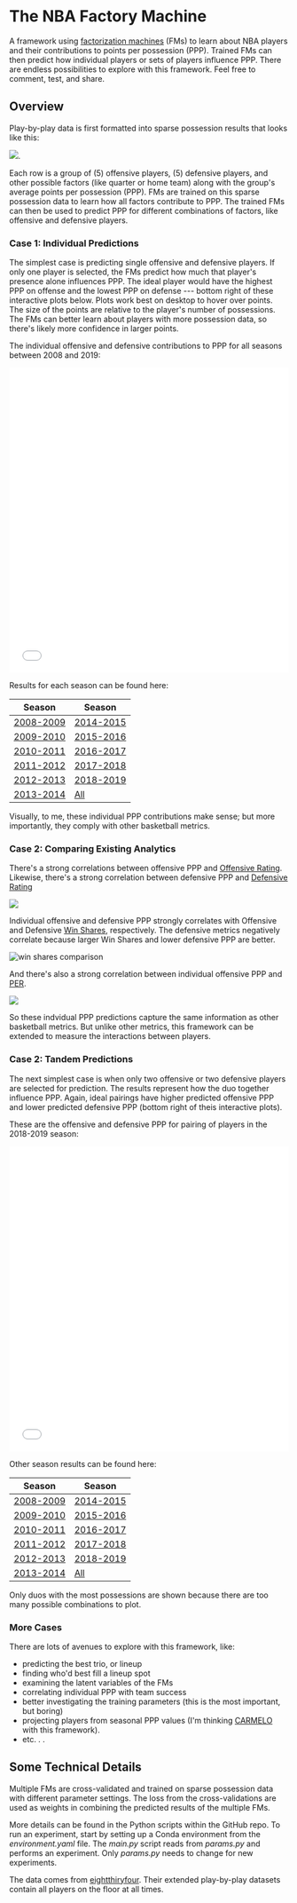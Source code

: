 # The NBA Factory Machine

A framework using [factorization machines](https://www.csie.ntu.edu.tw/~b97053/paper/Rendle2010FM.pdf) (FMs) to learn about NBA players and their contributions to points per possession (PPP). Trained FMs can then predict how individual players or sets of players influence PPP. There are endless possibilities to explore with this framework. Feel free to comment, test, and share.  

## Overview

Play-by-play data is first formatted into sparse possession results that looks like this:

![](imgs/sparse_regression.png).

Each row is a group of (5) offensive players, (5) defensive players, and other possible factors (like quarter or home team) along with the group's average points per possession (PPP). FMs are trained on this sparse possession data to learn how all factors contribute to PPP. The trained FMs can then be used to predict PPP for different combinations of factors, like offensive and defensive players. 

### Case 1: Individual Predictions
 
The simplest case is predicting single offensive and defensive players. If only one player is selected, the FMs predict how much that player's presence alone influences PPP. The ideal player would have the highest PPP on offense and the lowest PPP on defense --- bottom right of these interactive plots below. Plots work best on desktop to hover over points. The size of the points are relative to the player's number of possessions. The FMs can better learn about players with more possession data, so there's likely more confidence in larger points.  

The individual offensive and defensive contributions to PPP for all seasons between 2008 and 2019:

<iframe src="imgs/player_ppp_2008-2019.html"
    width="100%"
    height="550"
    scrolling="no"
    seamless="seamless"
    frameborder="0">
</iframe>  


Results for each season can be found here:

|   Season                                    |   Season                                    |
|  --------                                   |  --------                                   |
| [2008-2009](imgs/player_ppp_2008-2009.html) | [2014-2015](imgs/player_ppp_2014-2015.html) |
| [2009-2010](imgs/player_ppp_2009-2010.html) | [2015-2016](imgs/player_ppp_2015-2016.html) |
| [2010-2011](imgs/player_ppp_2010-2011.html) | [2016-2017](imgs/player_ppp_2016-2017.html) |
| [2011-2012](imgs/player_ppp_2011-2012.html) | [2017-2018](imgs/player_ppp_2017-2018.html) |
| [2012-2013](imgs/player_ppp_2012-2013.html) | [2018-2019](imgs/player_ppp_2018-2019.html) |
| [2013-2014](imgs/player_ppp_2013-2014.html) | [All](imgs/player_ppp_2008-2019.html)       |


Visually, to me, these individual PPP contributions make sense; but more importantly, they comply with other basketball metrics. 

### Case 2: Comparing Existing Analytics

There's a strong correlations between offensive PPP and [Offensive Rating](https://en.wikipedia.org/wiki/Offensive_rating). Likewise, there's a strong correlation between defensive PPP and [Defensive Rating](https://en.wikipedia.org/wiki/Defensive_rating)

![](imgs/compare_ppp_rtg_2019.png)

Individual offensive and defensive PPP strongly correlates with Offensive and Defensive [Win Shares](https://en.wikipedia.org/wiki/Win_Shares), respectively. The defensive metrics negatively correlate because larger Win Shares and lower defensive PPP are better.

![win shares comparison](imgs/compare_ppp_ws_2019.png)

And there's also a strong correlation between individual offensive PPP and [PER](https://en.wikipedia.org/wiki/Player_efficiency_rating).  

![](imgs/compare_ppp_per_2019.png)

So these indvidual PPP predictions capture the same information as other basketball metrics. But unlike other metrics, this framework can be extended to measure the interactions between players.

### Case 2: Tandem Predictions

The next simplest case is when only two offensive or two defensive players are selected for prediction. The results represent how the duo together influence PPP. Again, ideal pairings have higher predicted offensive PPP and lower predicted defensive PPP (bottom right of theis interactive plots).

These are the offensive and defensive PPP for pairing of players in the 2018-2019 season:

<iframe src="imgs/tandem_ppp_2018-2019.html"
    width="100%"
    height="550"
    scrolling="no"
    seamless="seamless"
    frameborder="0">
</iframe>


Other season results can be found here:

|   Season                                    |   Season                                    |
|  --------                                   |  --------                                   |
| [2008-2009](imgs/tandem_ppp_2008-2009.html) | [2014-2015](imgs/tandem_ppp_2014-2015.html) |
| [2009-2010](imgs/tandem_ppp_2009-2010.html) | [2015-2016](imgs/tandem_ppp_2015-2016.html) |
| [2010-2011](imgs/tandem_ppp_2010-2011.html) | [2016-2017](imgs/tandem_ppp_2016-2017.html) |
| [2011-2012](imgs/tandem_ppp_2011-2012.html) | [2017-2018](imgs/tandem_ppp_2017-2018.html) |
| [2012-2013](imgs/tandem_ppp_2012-2013.html) | [2018-2019](imgs/tandem_ppp_2018-2019.html) |
| [2013-2014](imgs/tandem_ppp_2013-2014.html) | [All](imgs/tandem_ppp_2008-2019.html)       |


Only duos with the most possessions are shown because there are too many possible combinations to plot. 

### More Cases

There are lots of avenues to explore with this framework, like: 
- predicting the best trio, or lineup 
- finding who'd best fill a lineup spot 
- examining the latent variables of the FMs 
- correlating individual PPP with team success 
- better investigating the training parameters (this is the most important, but boring)
- projecting players from seasonal PPP values (I'm thinking [CARMELO](https://projects.fivethirtyeight.com/carmelo/) with this framework).  
- etc. . .

## Some Technical Details   

Multiple FMs are cross-validated and trained on sparse possession data with different parameter settings. The loss from the cross-validations are used as weights in combining the predicted results of the multiple FMs. 

More details can be found in the Python scripts within the GitHub repo. To run an experiment, start by setting up a Conda environment from the *environment.yaml* file. The *main.py* script reads from *params.py* and performs an experiment. Only *params.py* needs to change for new experiments. 

The data comes from [eightthiryfour](https://eightthirtyfour.com/). Their extended play-by-play datasets contain all players on the floor at all times. 

